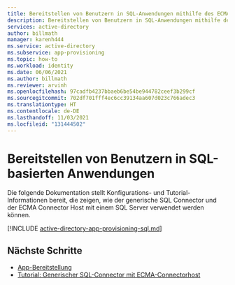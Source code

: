 ```yaml
---
title: Bereitstellen von Benutzern in SQL-Anwendungen mithilfe des ECMA-Connectorhosts
description: Bereitstellen von Benutzern in SQL-Anwendungen mithilfe des ECMA-Connectorhosts
services: active-directory
author: billmath
manager: karenh444
ms.service: active-directory
ms.subservice: app-provisioning
ms.topic: how-to
ms.workload: identity
ms.date: 06/06/2021
ms.author: billmath
ms.reviewer: arvinh
ms.openlocfilehash: 97cadfb4237bbaeb6be54be944782ceef3b299cf
ms.sourcegitcommit: 702df701fff4ec6cc39134aa607d023c766adec3
ms.translationtype: HT
ms.contentlocale: de-DE
ms.lasthandoff: 11/03/2021
ms.locfileid: "131444502"
---
```

# <a name="provisioning-users-into-sql-based-applications"></a>Bereitstellen von Benutzern in SQL-basierten Anwendungen
Die folgende Dokumentation stellt Konfigurations- und Tutorial-Informationen bereit, die zeigen, wie der generische SQL Connector und der ECMA Connector Host mit einem SQL Server verwendet werden können.


[!INCLUDE [active-directory-app-provisioning-sql.md](../../../includes/active-directory-app-provisioning-sql.md)]

## <a name="next-steps"></a>Nächste Schritte

- [App-Bereitstellung](user-provisioning.md)
- [Tutorial: Generischer SQL-Connector mit ECMA-Connectorhost](tutorial-ecma-sql-connector.md)
